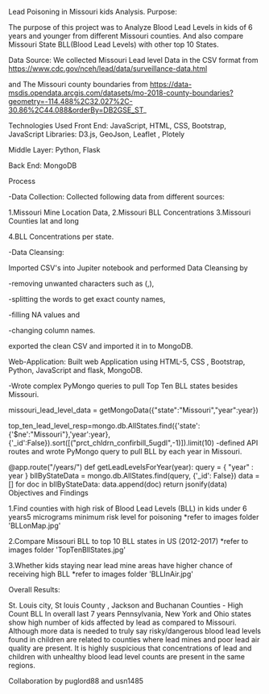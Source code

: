 Lead Poisoning in Missouri kids Analysis.
Purpose:

The purpose of this project was to Analyze Blood Lead Levels in kids of 6 years and younger from different Missouri counties. And also compare Missouri State BLL(Blood Lead Levels) with other top 10 States.

Data Source: We collected Missouri Lead level Data in the CSV format from https://www.cdc.gov/nceh/lead/data/surveillance-data.html

and The Missouri county boundaries from https://data-msdis.opendata.arcgis.com/datasets/mo-2018-county-boundaries?geometry=-114.488%2C32.027%2C-30.86%2C44.088&orderBy=DB2GSE_ST_

Technologies Used Front End: JavaScript, HTML, CSS, Bootstrap, JavaScript Libraries: D3.js, GeoJson, Leaflet , Plotely

Middle Layer: Python, Flask

Back End: MongoDB

Process

-Data Collection: Collected following data from different sources:

1.Missouri Mine Location Data, 2.Missouri BLL Concentrations 3.Missouri Counties lat and long

4.BLL Concentrations per state.

-Data Cleansing:

Imported CSV's into Jupiter notebook and performed Data Cleansing by

-removing unwanted characters such as (,),

-splitting the words to get exact county names,

-filling NA values and

-changing column names.

exported the clean CSV and imported it in to MongoDB.

Web-Application: Built web Application using HTML-5, CSS , Bootstrap, Python, JavaScript and flask, MongoDB.

-Wrote complex PyMongo queries to pull Top Ten BLL states besides Missouri.

 missouri_lead_level_data = getMongoData({"state":"Missouri","year":year})

​    top_ten_lead_level_resp=mongo.db.AllStates.find({'state':{'$ne':"Missouri"},'year':year},\
      {'_id':False}).sort([("prct_chldrn_confirbill_5ugdl",-1)]).limit(10)
-defined API routes and wrote PyMongo query to pull BLL by each year in Missouri.

@app.route("/years/<year>")
def getLeadLevelsForYear(year):
	query = { "year" : year }
     bllByStateData = mongo.db.AllStates.find(query, {'_id': False})
     data = []
	 for doc in bllByStateData:
          data.append(doc)
     return jsonify(data)
Objectives and Findings

1.Find counties with high risk of Blood Lead Levels (BLL) in kids under 6 years5 micrograms minimum risk level for poisoning
   *refer to images folder 'BLLonMap.jpg'

2.Compare Missouri BLL to top 10 BLL states in US (2012-2017)
    *refer to images folder 'TopTenBllStates.jpg'


3.Whether kids staying near lead mine areas have higher chance of receiving high BLL
    *refer to images folder 'BLLInAir.jpg'


Overall Results:

St. Louis city, St louis County , Jackson and Buchanan Counties - High Count BLL
In overall last 7 years Pennsylvania, New York and Ohio states show high number of kids affected by lead as compared to Missouri.
Although more data is needed to truly say risky/dangerous blood lead levels found in children are related to counties where lead mines and poor lead air quality are present. It is highly suspicious that concentrations of lead and children with unhealthy blood lead level counts are present in the same regions.

Collaboration by puglord88 and usn1485
